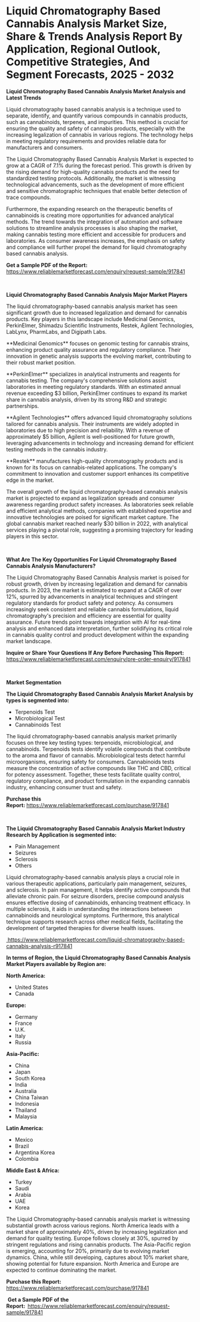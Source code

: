 <p><h1>Liquid Chromatography Based Cannabis Analysis Market Size, Share & Trends Analysis Report By Application, Regional Outlook, Competitive Strategies, And Segment Forecasts, 2025 - 2032</h1></p><p><strong>Liquid Chromatography Based Cannabis Analysis Market Analysis and Latest Trends</strong></p>
<p><p>Liquid chromatography based cannabis analysis is a technique used to separate, identify, and quantify various compounds in cannabis products, such as cannabinoids, terpenes, and impurities. This method is crucial for ensuring the quality and safety of cannabis products, especially with the increasing legalization of cannabis in various regions. The technology helps in meeting regulatory requirements and provides reliable data for manufacturers and consumers.</p><p>The Liquid Chromatography Based Cannabis Analysis Market is expected to grow at a CAGR of 7.1% during the forecast period. This growth is driven by the rising demand for high-quality cannabis products and the need for standardized testing protocols. Additionally, the market is witnessing technological advancements, such as the development of more efficient and sensitive chromatographic techniques that enable better detection of trace compounds. </p><p>Furthermore, the expanding research on the therapeutic benefits of cannabinoids is creating more opportunities for advanced analytical methods. The trend towards the integration of automation and software solutions to streamline analysis processes is also shaping the market, making cannabis testing more efficient and accessible for producers and laboratories. As consumer awareness increases, the emphasis on safety and compliance will further propel the demand for liquid chromatography based cannabis analysis.</p></p>
<p><strong>Get a Sample PDF of the Report:&nbsp;</strong> <a href="https://www.reliablemarketforecast.com/enquiry/request-sample/917841?utm_campaign=3575&utm_medium=2&utm_source=Github&utm_content=ia&utm_term=18042025&utm_id=liquid-chromatography-based-cannabis-analysis">https://www.reliablemarketforecast.com/enquiry/request-sample/917841</a></p>
<p>&nbsp;</p>
<p><strong>Liquid Chromatography Based Cannabis Analysis Major Market Players</strong></p>
<p><p>The liquid chromatography-based cannabis analysis market has seen significant growth due to increased legalization and demand for cannabis products. Key players in this landscape include Medicinal Genomics, PerkinElmer, Shimadzu Scientific Instruments, Restek, Agilent Technologies, LabLynx, PharmLabs, and Digipath Labs.</p><p>**Medicinal Genomics** focuses on genomic testing for cannabis strains, enhancing product quality assurance and regulatory compliance. Their innovation in genetic analysis supports the evolving market, contributing to their robust market position.</p><p>**PerkinElmer** specializes in analytical instruments and reagents for cannabis testing. The company's comprehensive solutions assist laboratories in meeting regulatory standards. With an estimated annual revenue exceeding $3 billion, PerkinElmer continues to expand its market share in cannabis analysis, driven by its strong R&D and strategic partnerships.</p><p>**Agilent Technologies** offers advanced liquid chromatography solutions tailored for cannabis analysis. Their instruments are widely adopted in laboratories due to high precision and reliability. With a revenue of approximately $5 billion, Agilent is well-positioned for future growth, leveraging advancements in technology and increasing demand for efficient testing methods in the cannabis industry.</p><p>**Restek** manufactures high-quality chromatography products and is known for its focus on cannabis-related applications. The company's commitment to innovation and customer support enhances its competitive edge in the market.</p><p>The overall growth of the liquid chromatography-based cannabis analysis market is projected to expand as legalization spreads and consumer awareness regarding product safety increases. As laboratories seek reliable and efficient analytical methods, companies with established expertise and innovative technologies are poised for significant market capture. The global cannabis market reached nearly $30 billion in 2022, with analytical services playing a pivotal role, suggesting a promising trajectory for leading players in this sector.</p></p>
<p>&nbsp;</p>
<p><strong>What Are The Key Opportunities For Liquid Chromatography Based Cannabis Analysis Manufacturers?</strong></p>
<p><p>The Liquid Chromatography Based Cannabis Analysis market is poised for robust growth, driven by increasing legalization and demand for cannabis products. In 2023, the market is estimated to expand at a CAGR of over 12%, spurred by advancements in analytical techniques and stringent regulatory standards for product safety and potency. As consumers increasingly seek consistent and reliable cannabis formulations, liquid chromatography's precision and efficiency are essential for quality assurance. Future trends point towards integration with AI for real-time analysis and enhanced data interpretation, further solidifying its critical role in cannabis quality control and product development within the expanding market landscape.</p></p>
<p><strong>Inquire or Share Your Questions If Any Before Purchasing This Report:</strong> <a href="https://www.reliablemarketforecast.com/enquiry/pre-order-enquiry/917841?utm_campaign=3575&utm_medium=2&utm_source=Github&utm_content=ia&utm_term=18042025&utm_id=liquid-chromatography-based-cannabis-analysis">https://www.reliablemarketforecast.com/enquiry/pre-order-enquiry/917841</a></p>
<p>&nbsp;</p>
<p><strong>Market Segmentation</strong></p>
<p><strong>The Liquid Chromatography Based Cannabis Analysis Market Analysis by types is segmented into:</strong></p>
<p><ul><li>Terpenoids Test</li><li>Microbiological Test</li><li>Cannabinoids Test</li></ul></p>
<p><p>The liquid chromatography-based cannabis analysis market primarily focuses on three key testing types: terpenoids, microbiological, and cannabinoids. Terpenoids tests identify volatile compounds that contribute to the aroma and flavor of cannabis. Microbiological tests detect harmful microorganisms, ensuring safety for consumers. Cannabinoids tests measure the concentration of active compounds like THC and CBD, critical for potency assessment. Together, these tests facilitate quality control, regulatory compliance, and product formulation in the expanding cannabis industry, enhancing consumer trust and safety.</p></p>
<p><strong>Purchase this Report:&nbsp;</strong><a href="https://www.reliablemarketforecast.com/purchase/917841?utm_campaign=3575&utm_medium=2&utm_source=Github&utm_content=ia&utm_term=18042025&utm_id=liquid-chromatography-based-cannabis-analysis">https://www.reliablemarketforecast.com/purchase/917841</a></p>
<p>&nbsp;</p>
<p><strong>The Liquid Chromatography Based Cannabis Analysis Market Industry Research by Application is segmented into:</strong></p>
<p><ul><li>Pain Management</li><li>Seizures</li><li>Sclerosis</li><li>Others</li></ul></p>
<p><p>Liquid chromatography-based cannabis analysis plays a crucial role in various therapeutic applications, particularly pain management, seizures, and sclerosis. In pain management, it helps identify active compounds that alleviate chronic pain. For seizure disorders, precise compound analysis ensures effective dosing of cannabinoids, enhancing treatment efficacy. In multiple sclerosis, it aids in understanding the interactions between cannabinoids and neurological symptoms. Furthermore, this analytical technique supports research across other medical fields, facilitating the development of targeted therapies for diverse health issues.</p></p>
<p><a href="https://www.reliablemarketforecast.com/liquid-chromatography-based-cannabis-analysis-r917841?utm_campaign=3575&utm_medium=2&utm_source=Github&utm_content=ia&utm_term=18042025&utm_id=liquid-chromatography-based-cannabis-analysis">&nbsp;https://www.reliablemarketforecast.com/liquid-chromatography-based-cannabis-analysis-r917841</a></p>
<p><strong>In terms of Region, the Liquid Chromatography Based Cannabis Analysis Market Players available by Region are:</strong></p>
<p>
    <p> <strong> North America: </strong>
        <ul>
            <li>United States</li>
            <li>Canada</li>
        </ul>
        </p> 
    <p> <strong> Europe: </strong>
        <ul>
            <li>Germany</li>
            <li>France</li>
            <li>U.K.</li>
            <li>Italy</li>
            <li>Russia</li>
        </ul>
        </p> 
    <p> <strong> Asia-Pacific: </strong>
        <ul>
            <li>China</li>
            <li>Japan</li>
            <li>South Korea</li>
            <li>India</li>
            <li>Australia</li>
            <li>China Taiwan</li>
            <li>Indonesia</li>
            <li>Thailand</li>
            <li>Malaysia</li>
        </ul>
        </p> 
    <p> <strong> Latin America: </strong>
        <ul>
            <li>Mexico</li>
            <li>Brazil</li>
            <li>Argentina Korea</li>
            <li>Colombia</li>
        </ul>
        </p> 
    <p> <strong> Middle East & Africa: </strong>
        <ul>
            <li>Turkey</li>
            <li>Saudi</li>
            <li>Arabia</li>
            <li>UAE</li>
            <li>Korea</li>
        </ul>
    </p>
    </p>
<p><p>The Liquid Chromatography-based cannabis analysis market is witnessing substantial growth across various regions. North America leads with a market share of approximately 40%, driven by increasing legalization and demand for quality testing. Europe follows closely at 30%, spurred by stringent regulations and rising cannabis products. The Asia-Pacific region is emerging, accounting for 20%, primarily due to evolving market dynamics. China, while still developing, captures about 10% market share, showing potential for future expansion. North America and Europe are expected to continue dominating the market.</p></p>
<p><strong>Purchase this Report: </strong><a href="https://www.reliablemarketforecast.com/purchase/917841?utm_campaign=3575&utm_medium=2&utm_source=Github&utm_content=ia&utm_term=18042025&utm_id=liquid-chromatography-based-cannabis-analysis">https://www.reliablemarketforecast.com/purchase/917841</a></p>
<p>&nbsp;<strong>Get a Sample PDF of the Report:&nbsp;&nbsp;</strong><a href="https://www.reliablemarketforecast.com/enquiry/request-sample/917841?utm_campaign=3575&utm_medium=2&utm_source=Github&utm_content=ia&utm_term=18042025&utm_id=liquid-chromatography-based-cannabis-analysis">https://www.reliablemarketforecast.com/enquiry/request-sample/917841</a></p>
<p><strong></strong></p>
<p><p></p><p></p><p></p></p>